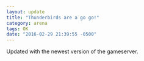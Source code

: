 ```yaml
---
layout: update
title: "Thunderbirds are a go go!"
category: arena
tags: OK
date: "2016-02-29 21:39:55 -0500"
---
```


Updated with the newest version of the gameserver.
